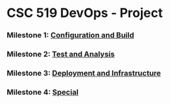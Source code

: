 # CSC 519 DevOps - Project

### Milestone 1: [Configuration and Build](https://github.ncsu.edu/rjain9/CSC519DevOps-Project/tree/ConfigAndBuild)  
### Milestone 2: [Test and Analysis](https://github.ncsu.edu/rjain9/CSC519DevOps-Project/tree/TestAnalysis)
### Milestone 3: [Deployment and Infrastructure](https://github.ncsu.edu/rjain9/CSC519DevOps-Project/tree/Deployment)
### Milestone 4: [Special](https://github.ncsu.edu/rjain9/CSC519DevOps-Project/tree/Special)
